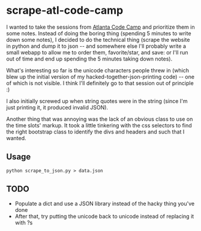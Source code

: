 # scrape-atl-code-camp

I wanted to take the sessions from [Atlanta Code Camp](https://atlantacodecamp.com/2017/Schedule) and prioritize them in some notes.  Instead of doing the boring thing (spending 5 minutes to write down some notes), I decided to do the technical thing (scrape the website in python and dump it to json -- and somewhere else I'll probably write a small webapp to allow me to order them, favorite/star, and save: or I'll run out of time and end up spending the 5 minutes taking down notes).

What's interesting so far is the unicode characters people threw in (which blew up the initial version of my hacked-together-json-printing code) -- one of which is not visible.  I think I'll definitely go to that session out of principle :)

I also initially screwed up when string quotes were in the string (since I'm just printing it, it produced invalid JSON).

Another thing that was annoying was the lack of an obvious class to use on the time slots' markup.  It took a little tinkering with the css selectors to find the right bootstrap class to identify the divs and headers and such that I wanted.

## Usage

```shell
python scrape_to_json.py > data.json
```

## TODO
* Populate a dict and use a JSON library instead of the hacky thing you've done
* After that, try putting the unicode back to unicode instead of replacing it with ?s
